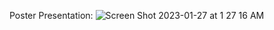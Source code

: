 Poster Presentation:
![Screen Shot 2023-01-27 at 1 27 16 AM](https://user-images.githubusercontent.com/70988841/215031481-e2e4192e-3753-4b70-864c-ae8faa5a38c0.png)
